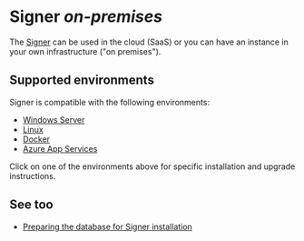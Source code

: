 ﻿# Signer *on-premises*

The [Signer](../index.md) can be used in the cloud (SaaS) or you can have an instance in your own infrastructure ("on premises").

## Supported environments

Signer is compatible with the following environments:

* [Windows Server](windows/index.md)
* [Linux](linux/index.md)
* [Docker](docker/index.md)
* [Azure App Services](azure/index.md)

Click on one of the environments above for specific installation and upgrade instructions.

## See too

* [Preparing the database for Signer installation](prepare-database.md)
